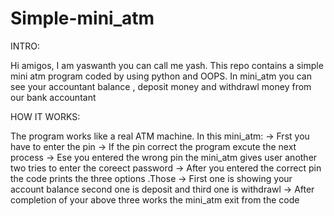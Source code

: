 # Simple-mini_atm

INTRO:

Hi amigos,
  I am yaswanth you can call me yash. This repo contains a simple mini atm program coded by using python and OOPS.
  In mini_atm you can see your accountant balance , deposit money and withdrawl money from our bank accountant
  
HOW IT WORKS:

The program works like a real ATM machine. In this mini_atm:
-> Frst you have to enter the pin
-> If the pin correct the program excute the next process
-> Ese you entered the wrong pin the mini_atm gives user another two tries to enter the coreect password
-> After you entered the correct pin the code prints the three options .Those 
-> First one is showing your account balance second one is deposit and third one is withdrawl
-> After completion of your above three works the mini_atm exit from the code
